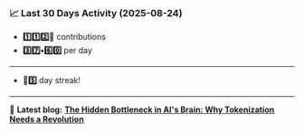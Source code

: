 <!--START_STATS-->
### 📈 Last 30 Days Activity (2025-08-24)  
- **1️⃣1️⃣2️⃣🎱** contributions  
- **3️⃣7️⃣•6️⃣0️⃣** per day
---
- **🎱5️⃣** day streak!
---
📝 **Latest blog:** [**The Hidden Bottleneck in AI's Brain: Why Tokenization Needs a Revolution**](https://andriak.com/blog/tokenization-revolution)
<!--END_STATS-->
